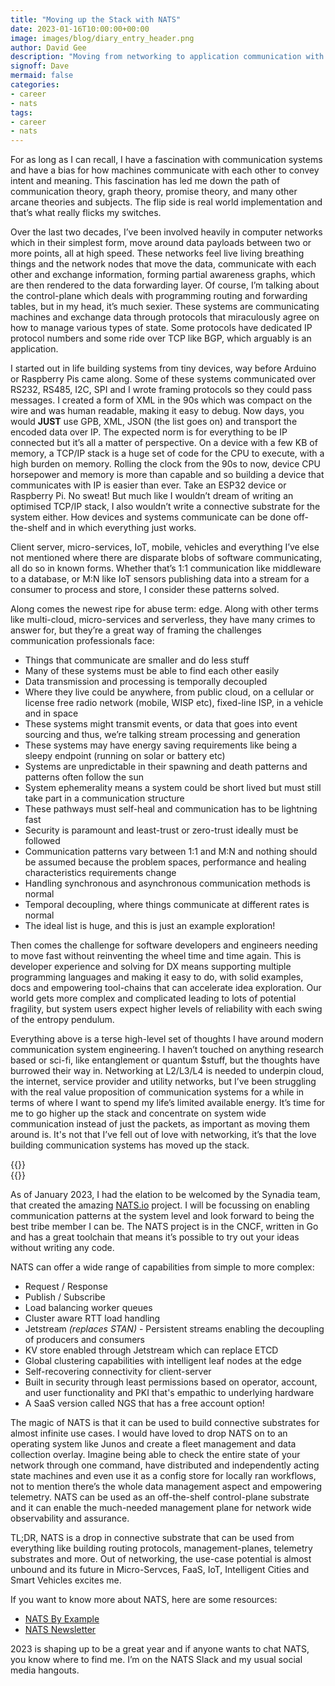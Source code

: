 ```yaml
---
title: "Moving up the Stack with NATS"
date: 2023-01-16T10:00:00+00:00
image: images/blog/diary_entry_header.png
author: David Gee
description: "Moving from networking to application communication with NATS"
signoff: Dave
mermaid: false
categories: 
- career
- nats
tags:
- career
- nats
---
```


For as long as I can recall, I have a fascination with communication systems and have a bias for how machines communicate with each other to convey intent and meaning. This fascination has led me down the path of communication theory, graph theory, promise theory, and many other arcane theories and subjects. The flip side is real world implementation and that’s what really flicks my switches.

Over the last two decades, I’ve been involved heavily in computer networks which in their simplest form, move around data payloads between two or more points, all at high speed. These networks feel live living breathing things and the network nodes that move the data, communicate with each other and exchange information, forming partial awareness graphs, which are then rendered to the data forwarding layer. Of course, I’m talking about the control-plane which deals with programming routing and forwarding tables, but in my head, it’s much sexier. These systems are communicating machines and exchange data through protocols that miraculously agree on how to manage various types of state. Some protocols have dedicated IP protocol numbers and some ride over TCP like BGP, which arguably is an application.

I started out in life building systems from tiny devices, way before Arduino or Raspberry Pis came along. Some of these systems communicated over RS232, RS485, I2C, SPI and I wrote framing protocols so they could pass messages. I created a form of XML in the 90s which was compact on the wire and was human readable, making it easy to debug. Now days, you would **JUST** use GPB, XML, JSON (the list goes on) and transport the encoded data over IP. The expected norm is for everything to be IP connected but it’s all a matter of perspective. On a device with a few KB of memory, a TCP/IP stack is a huge set of code for the CPU to execute, with a high burden on memory. Rolling the clock from the 90s to now, device CPU horsepower and memory is more than capable and so building a device that communicates with IP is easier than ever. Take an ESP32 device or Raspberry Pi. No sweat! But much like I wouldn’t dream of writing an optimised TCP/IP stack, I also wouldn’t write a connective substrate for the system either. How devices and systems communicate can be done off-the-shelf and in which everything just works.

Client server, micro-services, IoT, mobile, vehicles and everything I’ve else not mentioned where there are disparate blobs of software communicating, all do so in known forms. Whether that’s 1:1 communication like middleware to a database, or M:N like IoT sensors publishing data into a stream for a consumer to process and store, I consider these patterns solved.

Along comes the newest ripe for abuse term: edge. Along with other terms like multi-cloud, micro-services and serverless, they have many crimes to answer for, but they’re a great way of framing the challenges communication professionals face:

- Things that communicate are smaller and do less stuff
- Many of these systems must be able to find each other easily
- Data transmission and processing is temporally decoupled
- Where they live could be anywhere, from public cloud, on a cellular or license free radio network (mobile, WISP etc),  fixed-line ISP, in a vehicle and in space
- These systems might transmit events, or data that goes into event sourcing and thus, we’re talking stream processing and generation
- These systems may have energy saving requirements like being a sleepy endpoint (running on solar or battery etc)
- Systems are unpredictable in their spawning and death patterns and patterns often follow the sun
- System ephemerality means a system could be short lived but must still take part in a communication structure
- These pathways must self-heal and communication has to be lightning fast
- Security is paramount and least-trust or zero-trust ideally must be followed
- Communication patterns vary between 1:1 and M:N and nothing should be assumed because the problem spaces, performance and healing characteristics requirements change
- Handling synchronous and asynchronous communication methods is normal
- Temporal decoupling, where things communicate at different rates is normal
- The ideal list is huge, and this is just an example exploration!

Then comes the challenge for software developers and engineers needing to move fast without reinventing the wheel time and time again. This is developer experience and solving for DX means supporting multiple programming languages and making it easy to do, with solid examples, docs and empowering tool-chains that can accelerate idea exploration. Our world gets more complex and complicated leading to lots of potential fragility, but system users expect higher levels of reliability with each swing of the entropy pendulum.

Everything above is a terse high-level set of thoughts I have around modern communication system engineering. I haven’t touched on anything research based or sci-fi, like entanglement or quantum $stuff, but the thoughts have burrowed their way in. Networking at L2/L3/L4 is needed to underpin cloud, the internet, service provider and utility networks, but I’ve been struggling with the real value proposition of communication systems for a while in terms of where I want to spend my life’s limited available energy. It’s time for me to go higher up the stack and concentrate on system wide communication instead of just the packets, as important as moving them around is. It's not that I’ve fell out of love with networking, it’s that the love building communication systems has moved up the stack.

{{<img75centerlink href="https://synadia.com" src="synadia.jpeg" alt="Synadia">}} 
<br/>
{{<img75centerlink href="https://nats.io" src="nats.png" alt="NATS.io">}}

As of January 2023, I had the elation to be welcomed by the Synadia team, that created the amazing [NATS.io](https://nats.io) project. I will be focussing on enabling communication patterns at the system level and look forward to being the best tribe member I can be. The NATS project is in the CNCF, written in Go and has a great toolchain that means it’s possible to try out your ideas without writing any code.

NATS can offer a wide range of capabilities from simple to more complex:

- Request / Response
- Publish / Subscribe
- Load balancing worker queues
- Cluster aware RTT load handling
- Jetstream _(replaces STAN)_ - Persistent streams enabling the decoupling of producers and consumers
- KV store enabled through Jetstream which can replace ETCD
- Global clustering capabilities with intelligent leaf nodes at the edge
- Self-recovering connectivity for client-server
- Built in security through least permissions based on operator, account, and user functionality and PKI that's empathic to underlying hardware
- A SaaS version called NGS that has a free account option!

The magic of NATS is that it can be used to build connective substrates for almost infinite use cases. I would have loved to drop NATS on to an operating system like Junos and create a fleet management and data collection overlay. Imagine being able to check the entire state of your network through one command, have distributed and independently acting state machines and even use it as a config store for locally ran workflows, not to mention there’s the whole data management aspect and empowering telemetry. NATS can be used as an off-the-shelf control-plane substrate and it can enable the much-needed management plane for network wide observability and assurance.

TL;DR, NATS is a drop in connective substrate that can be used from everything like building routing protocols, management-planes, telemetry substrates and more. Out of networking, the use-case potential is almost unbound and its future in Micro-Servces, FaaS, IoT, Intelligent Cities and Smart Vehicles excites me.

If you want to know more about NATS, here are some resources:

- [NATS By Example](https://natsbyexample.com)
- [NATS Newsletter](https://synadia.com/newsletter)

2023 is shaping up to be a great year and if anyone wants to chat NATS, you know where to find me. I’m on the NATS Slack and my usual social media hangouts.
